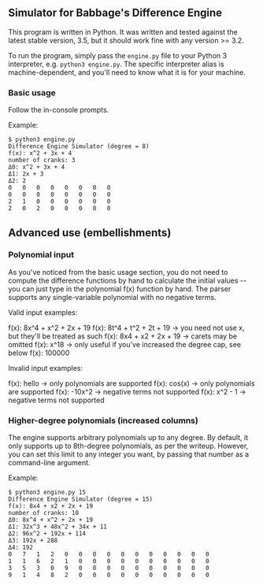 ## Simulator for Babbage's Difference Engine

This program is written in Python. It was written and tested against the latest stable version, 3.5, but it should work fine with any version >= 3.2.

To run the program, simply pass the `engine.py` file to your Python 3 interpreter, e.g. `python3 engine.py`. The specific interpreter alias is machine-dependent, and you'll need to know what it is for your machine.

### Basic usage

Follow the in-console prompts.

Example:

```
$ python3 engine.py
Difference Engine Simulator (degree = 8)
f(x): x^2 + 3x + 4
number of cranks: 3
Δ0: x^2 + 3x + 4
Δ1: 2x + 3
Δ2: 2
0   0   0   0   0   0   0   0
0   0   0   0   0   0   0   0
2   1   0   0   0   0   0   0
2   0   2   0   0   0   0   0
```

## Advanced use (embellishments)

### Polynomial input

As you've noticed from the basic usage section, you do not need to compute the
difference functions by hand to calculate the initial values -- you can just
type in the polynomial f(x) function by hand. The parser supports any
single-variable polynomial with no negative terms.

Valid input examples:

f(x): 8x^4 + x^2 + 2x + 19
f(x): 8t^4 + t^2 + 2t + 19 -> you need not use x, but they'll be treated as such
f(x): 8x4 + x2 + 2x + 19 -> carets may be omitted
f(x): x^18 -> only useful if you've increased the degree cap, see below
f(x): 100000

Invalid input examples:

f(x): hello -> only polynomials are supported
f(x): cos(x) -> only polynomials are supported
f(x): -10x^2 -> negative terms not supported
f(x): x^2 - 1 -> negative terms not supported

### Higher-degree polynomials (increased columns)

The engine supports arbitrary polynomials up to any degree. By default, it
only supports up to 8th-degree polynomials, as per the writeup. However, you can
set this limit to any integer you want, by passing that number as a command-line argument.

Example:

```
$ python3 engine.py 15
Difference Engine Simulator (degree = 15)
f(x): 8x4 + x2 + 2x + 19
number of cranks: 10
Δ0: 8x^4 + x^2 + 2x + 19
Δ1: 32x^3 + 48x^2 + 34x + 11
Δ2: 96x^2 + 192x + 114
Δ3: 192x + 288
Δ4: 192
0   7   1   2   0   0   0   0   0   0   0   0   0   0   0
1   1   6   2   1   0   0   0   0   0   0   0   0   0   0
3   5   3   0   9   0   0   0   0   0   0   0   0   0   0
9   1   4   8   2   0   0   0   0   0   0   0   0   0   0
```
